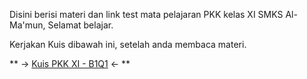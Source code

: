 Disini berisi materi dan link test mata pelajaran PKK kelas XI SMKS Al-Ma'mun,
Selamat belajar.

Kerjakan Kuis dibawah ini, setelah anda membaca materi.

** -> [Kuis PKK XI - B1Q1](https://docs.google.com/forms/d/e/1FAIpQLSesWDbHJlztsypS11T_4huGCnP6_gviwyeVICxrusQYPHGoZg/viewform?usp=sf_link) <- **

